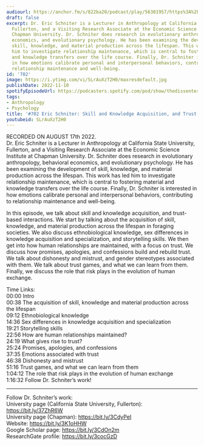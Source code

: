 ```yaml
---
audiourl: https://anchor.fm/s/822ba20/podcast/play/56301957/https%3A%2F%2Fd3ctxlq1ktw2nl.cloudfront.net%2Fstaging%2F2022-7-17%2Fa2b6db9e-d917-a7eb-2b36-3fe9c4be13b9.m4a
draft: false
excerpt: Dr. Eric Schniter is a Lecturer in Anthropology at California State University,
  Fullerton, and a Visiting Research Associate at the Economic Science Institute at
  Chapman University. Dr. Schniter does research in evolutionary anthropology, behavioral
  economics, and evolutionary psychology. He has been examining the development of
  skill, knowledge, and material production across the lifespan. This work has led
  him to investigate relationship maintenance, which is central to fostering material
  and knowledge transfers over the life course. Finally, Dr. Schniter is interested
  in how emotions calibrate personal and interpersonal behaviors, contributing to
  relationship maintenance and well-being.
id: '702'
image: https://i.ytimg.com/vi/SLrAuXzT2H0/maxresdefault.jpg
publishDate: 2022-11-10
spotifyEpisodeUrl: https://podcasters.spotify.com/pod/show/thedissenter/episodes/702-Eric-Schniter-Skill-and-Knowledge-Acquisition--and-Trust-Based-Interactions-e1mkmu5
tags:
- Anthropology
- Psychology
title: '#702 Eric Schniter: Skill and Knowledge Acquisition, and Trust-Based Interactions'
youtubeid: SLrAuXzT2H0
---
```

<div class="timelinks">

RECORDED ON AUGUST 17th 2022.  
Dr. Eric Schniter is a Lecturer in Anthropology at California State University, Fullerton, and a Visiting Research Associate at the Economic Science Institute at Chapman University. Dr. Schniter does research in evolutionary anthropology, behavioral economics, and evolutionary psychology. He has been examining the development of skill, knowledge, and material production across the lifespan. This work has led him to investigate relationship maintenance, which is central to fostering material and knowledge transfers over the life course. Finally, Dr. Schniter is interested in how emotions calibrate personal and interpersonal behaviors, contributing to relationship maintenance and well-being.

In this episode, we talk about skill and knowledge acquisition, and trust-based interactions. We start by talking about the acquisition of skill, knowledge, and material production across the lifespan in foraging societies. We also discuss ethnobiological knowledge, sex differences in knowledge acquisition and specialization, and storytelling skills. We then get into how human relationships are maintained, with a focus on trust. We discuss how promises, apologies, and confessions build and rebuild trust. We talk about dishonesty and mistrust, and gender stereotypes associated with them. We talk about trust games, and what we can learn from them. Finally, we discuss the role that risk plays in the evolution of human exchange.

Time Links:  
<time>00:00</time> Intro  
<time>00:38</time> The acquisition of skill, knowledge and material production across the lifespan  
<time>09:12</time> Ethnobiological knowledge  
<time>14:36</time> Sex differences in knowledge acquisition and specialization  
<time>19:21</time> Storytelling skills  
<time>22:56</time> How are human relationships maintained?  
<time>24:19</time> What gives rise to trust?  
<time>25:24</time> Promises, apologies, and confessions  
<time>37:35</time> Emotions associated with trust  
<time>46:38</time> Dishonesty and mistrust  
<time>51:16</time> Trust games, and what we can learn from them  
<time>1:04:12</time> The role that risk plays in the evolution of human exchange  
<time>1:16:32</time> Follow Dr. Schniter’s work!

---

Follow Dr. Schniter’s work:  
University page (California State University, Fullerton): https://bit.ly/37ZhR6W  
University page (Chapman): https://bit.ly/3CdyPeI  
Website: https://bit.ly/3K1oHHW  
Google Scholar page: https://bit.ly/3CdOn2m  
ResearchGate profile: https://bit.ly/3cocGzD
</div>

